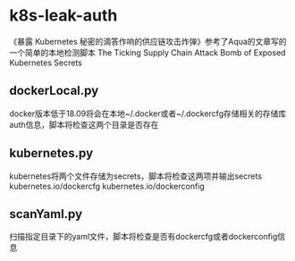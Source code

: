 # k8s-leak-auth
《暴露 Kubernetes 秘密的滴答作响的供应链攻击炸弹》参考了Aqua的文章写的一个简单的本地检测脚本 The Ticking Supply Chain Attack Bomb of Exposed Kubernetes Secrets

## dockerLocal.py
docker版本低于18.09将会在本地~/.docker或者~/.dockercfg存储相关的存储库auth信息，脚本将检查这两个目录是否存在
## kubernetes.py
kubernetes将两个文件存储为secrets，脚本将检查这两项并输出secrets
kubernetes.io/dockercfg
kubernetes.io/dockerconfig
## scanYaml.py
扫描指定目录下的yaml文件，脚本将检查是否有dockercfg或者dockerconfig信息
